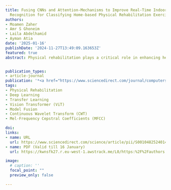 ```yaml
---
title: Fusing CNNs and Attention-Mechanisms to Improve Real-Time Indoor Human Activity
  Recognition for Classifying Home-based Physical Rehabilitation Exercises
authors:
- Moamen Zaher
- Amr S Ghoneim
- Laila Abdelhamid
- Ayman Atia
date: '2025-01-16'
publishDate: '2024-11-27T13:49:09.163653Z'
featured: true
abstract: Physical rehabilitation plays a critical role in enhancing health outcomes globally. However, the shortage of physiotherapists, particularly in developing countries where the ratio is approximately ten physiotherapists per million people, poses a significant challenge to effective rehabilitation services. The existing literature on rehabilitation often falls short in data representation and the employment of diverse modalities, limiting the potential for advanced therapeutic interventions. To address this gap, This study integrates Computer Vision and Human Activity Recognition (HAR) technologies to support home-based rehabilitation. The study mitigates this gap by exploring various modalities and proposing a framework for data representation. We introduce a novel framework that leverages both Continuous Wavelet Transform (CWT) and Mel-Frequency Cepstral Coefficients (MFCC) for skeletal data representation. CWT is particularly valuable for capturing the time-frequency characteristics of dynamic movements involved in rehabilitation exercises, enabling a comprehensive depiction of both temporal and spectral features. This dual capability is crucial for accurately modelling the complex and variable nature of rehabilitation exercises. In our analysis, we evaluate 20 CNN-based models and one Vision Transformer (ViT) model. Additionally, we propose 12 hybrid architectures that combine CNN-based models with ViT in bi-model and tri-model configurations. These models are rigorously tested on the UI-PRMD and KIMORE benchmark datasets using key evaluation metrics, including accuracy, precision, recall, and F1-score, with 5-fold cross-validation. Our evaluation also considers real-time performance, model size, and efficiency on low-power devices, emphasising practical applicability. The proposed fused tri-model architectures outperform both single-architectures and bi-model configurations, demonstrating robust performance across both datasets and making the fused models the preferred choice for rehabilitation tasks. Our proposed hybrid model, DenMobVit, consistently surpasses state-of-the-art methods, achieving accuracy improvements of 2.9% and 1.97% on the UI-PRMD and KIMORE datasets, respectively. These findings highlight the effectiveness of our approach in advancing rehabilitation technologies and bridging the gap in physiotherapy services.


publication_types:
- article-journal
publication: '*<a href="https://www.sciencedirect.com/journal/computers-in-biology-and-medicine">Journal of Computers in Biology and Medicine*</a>'
tags:
- Physical Rehabilitation
- Deep Learning
- Transfer Learning
- Vision Transformer (ViT)
- Model Fusion
- Continuous Wavelet Transform (CWT)
- Mel-Frequency Cepstral Coefficients (MFCC)

doi: 
links:
- name: URL
  url: https://www.sciencedirect.com/science/article/pii/S0010482524014847
- name: PDF (Valid till 16 January)
  url: https://kwnsfk27.r.eu-west-1.awstrack.me/L0/https:%2F%2Fauthors.elsevier.com%2Fa%2F1kAUm2OYd7iZ-/1/010201936e9a97f1-d466db4e-a45d-4ede-abab-4659cb4d6eca-000000/3kF4AFX1Jb_RGwZnQkM2nuVgVvY=402

image:
  # caption: ''
  focal_point: ""
  preview_only: false

---
```

